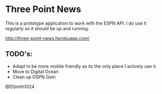 # Three Point News

This is a prototype application to work with the ESPN API.  I do use it regularly so it should be up and running.

http://three-point-news.herokuapp.com/

## TODO's:
* Adapt to be more mobile friendly as its the only place I actively use it.
* Move to Digital Ocean
* Clean up DSPN Gem

@DSmith1024
